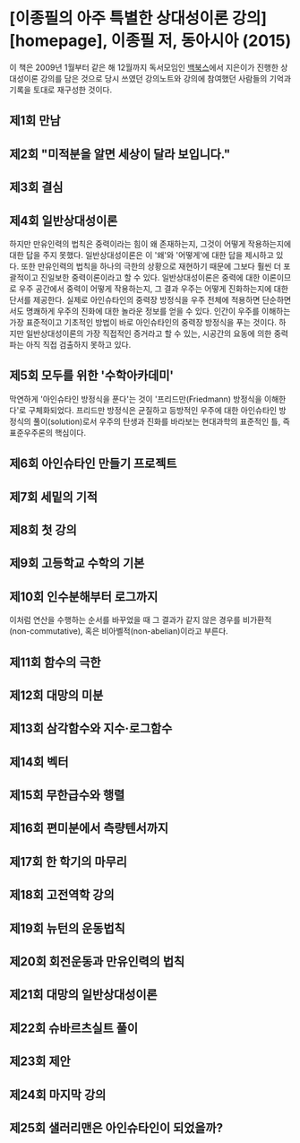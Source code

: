 # [이종필의 아주 특별한 상대성이론 강의][homepage], 이종필 저, 동아시아 (2015)

이 책은 2009년 1월부터 같은 해 12월까지 독서모임인 [백북스][hundredbooks]에서
 지은이가 진행한 상대성이론 강의를 담은 것으로 당시 쓰였던 강의노트와 강의에
 참여했던 사람들의 기억과 기록을 토대로 재구성한 것이다.

[hundredbooks]: http://www.100books.kr/

## 제1회 만남

## 제2회 "미적분을 알면 세상이 달라 보입니다."

## 제3회 결심

## 제4회 일반상대성이론

하지만 만유인력의 법칙은 중력이라는 힘이 왜 존재하는지, 그것이 어떻게
 작용하는지에 대한 답을 주지 못했다. 일반상대성이론은 이 '왜'와 '어떻게'에 대한
 답을 제시하고 있다. 또한 만유인력의 법칙을 하나의 극한의 상황으로 재현하기
 때문에 그보다 훨씬 더 포괄적이고 진일보한 중력이론이라고 할 수 있다.
 일반상대성이론은 중력에 대한 이론이므로 우주 공간에서 중력이 어떻게 작용하는지,
 그 결과 우주는 어떻게 진화하는지에 대한 단서를 제공한다. 실제로 아인슈타인의
 중력장 방정식을 우주 전체에 적용하면 단순하면서도 명쾌하게 우주의 진화에 대한
 놀라운 정보를 얻을 수 있다. 인간이 우주를 이해하는 가장 표준적이고 기초적인
 방법이 바로 아인슈타인의 중력장 방정식을 푸는 것이다. 하지만 일반상대성이론의
 가장 직접적인 증거라고 할 수 있는, 시공간의 요동에 의한 중력파는 아직 직접
 검출하지 못하고 있다.

## 제5회 모두를 위한 '수학아카데미'

막연하게 '아인슈타인 방정식을 푼다'는 것이 '프리드만(Friedmann) 방정식을
 이해한다'로 구체화되었다. 프리드만 방정식은 균질하고 등방적인 우주에 대한
 아인슈타인 방정식의 풀이(solution)로서 우주의 탄생과 진화를 바라보는 현대과학의 표준적인 틀, 즉 표준우주론의 핵심이다.

## 제6회 아인슈타인 만들기 프로젝트

## 제7회 세밑의 기적

## 제8회 첫 강의

## 제9회 고등학교 수학의 기본

## 제10회 인수분해부터 로그까지

이처럼 연산을 수행하는 순서를 바꾸었을 때 그 결과가 같지 않은 경우를
 비가환적(non-commutative), 혹은 비아벨적(non-abelian)이라고 부른다.

## 제11회 함수의 극한

## 제12회 대망의 미분

## 제13회 삼각함수와 지수·로그함수

## 제14회 벡터

## 제15회 무한급수와 행렬

## 제16회 편미분에서 측량텐서까지

## 제17회 한 학기의 마무리

## 제18회 고전역학 강의

## 제19회 뉴턴의 운동법칙

## 제20회 회전운동과 만유인력의 법칙

## 제21회 대망의 일반상대성이론

## 제22회 슈바르츠실트 풀이

## 제23회 제안

## 제24회 마지막 강의

## 제25회 샐러리맨은 아인슈타인이 되었을까?

